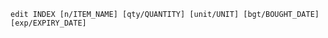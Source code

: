 <!-- markdownlint-disable-file first-line-h1 -->
`edit INDEX [n/ITEM_NAME] [qty/QUANTITY] [unit/UNIT] [bgt/BOUGHT_DATE] [exp/EXPIRY_DATE]`
